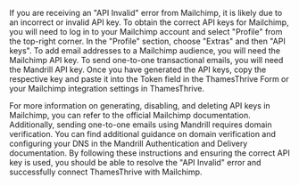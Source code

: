 If you are receiving an "API Invalid" error from Mailchimp, it is likely due to an incorrect or invalid API key. To obtain the correct API keys for Mailchimp, you will need to log in to your Mailchimp account and select "Profile" from the top-right corner. In the "Profile" section, choose "Extras" and then "API keys". To add email addresses to a Mailchimp audience, you will need the Mailchimp API key. To send one-to-one transactional emails, you will need the Mandrill API key. Once you have generated the API keys, copy the respective key and paste it into the Token field in the ThamesThrive Form or your Mailchimp integration settings in ThamesThrive.

For more information on generating, disabling, and deleting API keys in Mailchimp, you can refer to the official Mailchimp documentation. Additionally, sending one-to-one emails using Mandrill requires domain verification. You can find additional guidance on domain verification and configuring your DNS in the Mandrill Authentication and Delivery documentation. By following these instructions and ensuring the correct API key is used, you should be able to resolve the "API Invalid" error and successfully connect ThamesThrive with Mailchimp.
